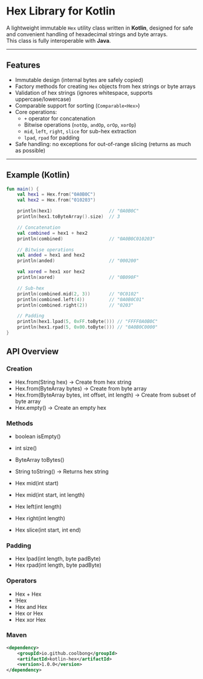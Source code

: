 # Hex Library for Kotlin

A lightweight immutable `Hex` utility class written in **Kotlin**, designed for safe and convenient handling of hexadecimal strings and byte arrays.  
This class is fully interoperable with **Java**.

---

## Features

- Immutable design (internal bytes are safely copied)
- Factory methods for creating `Hex` objects from hex strings or byte arrays
- Validation of hex strings (ignores whitespace, supports uppercase/lowercase)
- Comparable support for sorting (`Comparable<Hex>`)
- Core operations:
    - `+` operator for concatenation
    - Bitwise operations (`notOp`, `andOp`, `orOp`, `xorOp`)
    - `mid`, `left`, `right`, `slice` for sub-hex extraction
    - `lpad`, `rpad` for padding
- Safe handling: no exceptions for out-of-range slicing (returns as much as possible)

---

## Example (Kotlin)

```kotlin
fun main() {
    val hex1 = Hex.from("0A0B0C")
    val hex2 = Hex.from("010203")

    println(hex1)                     // "0A0B0C"
    println(hex1.toByteArray().size)  // 3

    // Concatenation
    val combined = hex1 + hex2
    println(combined)                 // "0A0B0C010203"

    // Bitwise operations
    val anded = hex1 and hex2
    println(anded)                    // "000200"

    val xored = hex1 xor hex2
    println(xored)                    // "0B090F"

    // Sub-hex
    println(combined.mid(2, 3))       // "0C0102"
    println(combined.left(4))         // "0A0B0C01"
    println(combined.right(2))        // "0203"

    // Padding
    println(hex1.lpad(5, 0xFF.toByte())) // "FFFF0A0B0C"
    println(hex1.rpad(5, 0x00.toByte())) // "0A0B0C0000"
}
```


## API Overview
### Creation

- Hex.from(String hex) → Create from hex string
- Hex.from(ByteArray bytes) → Create from byte array
- Hex.from(ByteArray bytes, int offset, int length) → Create from subset of byte array 
- Hex.empty() → Create an empty hex

### Methods

- boolean isEmpty()
- int size()
- ByteArray toBytes()
- String toString() → Returns hex string

- Hex mid(int start)
- Hex mid(int start, int length)
- Hex left(int length)
- Hex right(int length)
- Hex slice(int start, int end)

### Padding

- Hex lpad(int length, byte padByte)
- Hex rpad(int length, byte padByte)

### Operators

- Hex + Hex
- !Hex
- Hex and Hex
- Hex or Hex
- Hex xor Hex


### Maven
```xml
<dependency>
    <groupId>io.github.coolbong</groupId>
    <artifactId>kotlin-hex</artifactId>
    <version>1.0.0</version>
</dependency>